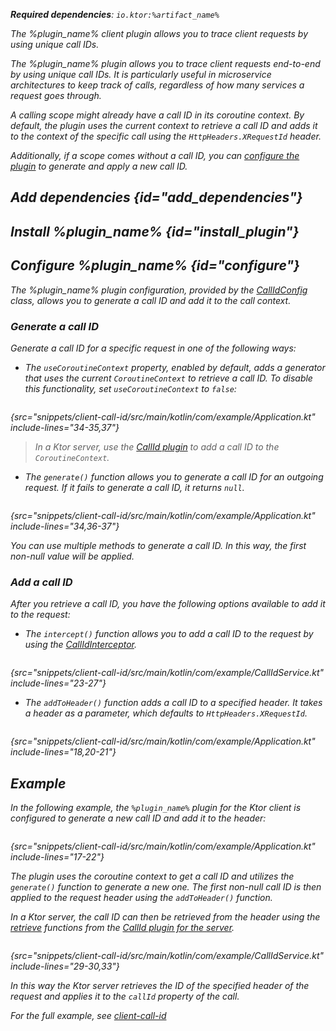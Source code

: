 [//]: # (title: CallId)

<show-structure for="chapter" depth="2"/>

<var name="artifact_name" value="ktor-client-call-id"/>
<var name="package_name" value="io.ktor.client.plugins.callid"/>
<var name="plugin_name" value="CallId"/>

<tldr>
<p>
<b>Required dependencies</b>: <code>io.ktor:%artifact_name%</code>
</p>
<var name="example_name" value="client-call-id"/>
<include from="lib.topic" element-id="download_example"/>
</tldr>

<link-summary>
The %plugin_name% client plugin allows you to trace client requests by using unique call IDs.
</link-summary>

The %plugin_name% plugin allows you to trace client requests end-to-end by using unique call IDs. It is particularly
useful in microservice architectures to keep track of calls, regardless of how many services a request goes through.

A calling scope might already have a call ID in its coroutine context. By default, the plugin uses the current context
to retrieve a call ID and adds it to the context of the specific call using the `HttpHeaders.XRequestId` header.

Additionally, if a scope comes without a call ID, you can [configure the plugin](#configure) to generate and apply a new
call ID.

## Add dependencies {id="add_dependencies"}

<include from="lib.topic" element-id="add_ktor_artifact_intro"/>
<include from="lib.topic" element-id="add_ktor_artifact"/>

## Install %plugin_name% {id="install_plugin"}

<include from="lib.topic" element-id="install_plugin"/>

## Configure %plugin_name% {id="configure"}

The %plugin_name% plugin configuration, provided by the [CallIdConfig]() class, allows you to generate a call ID and add
it to the call context.

### Generate a call ID

Generate a call ID for a specific request in one of the following ways:

* The `useCoroutineContext` property, enabled by default, adds a generator that uses the current `CoroutineContext` to
  retrieve a call ID. To disable this functionality, set `useCoroutineContext` to `false`:

 ```kotlin
 ```

{src="snippets/client-call-id/src/main/kotlin/com/example/Application.kt" include-lines="34-35,37"}

> In a Ktor server, use the [CallId plugin](call-id.md) to add a call ID to the `CoroutineContext`.

* The `generate()` function allows you to generate a call ID for an outgoing request. If it fails to generate a call ID,
  it returns `null`.

 ```kotlin
 ```

{src="snippets/client-call-id/src/main/kotlin/com/example/Application.kt" include-lines="34,36-37"}

You can use multiple methods to generate a call ID. In this way, the first non-null value will be applied.

### Add a call ID

After you retrieve a call ID, you have the following options available to add it to the request:

* The `intercept()` function allows you to add a call ID to the request by using the [CallIdInterceptor]().

 ```kotlin
 ```

{src="snippets/client-call-id/src/main/kotlin/com/example/CallIdService.kt" include-lines="23-27"}

* The `addToHeader()` function adds a call ID to a specified header. It takes a header as a parameter, which defaults
  to `HttpHeaders.XRequestId`.

 ```kotlin
 ```

{src="snippets/client-call-id/src/main/kotlin/com/example/Application.kt" include-lines="18,20-21"}

## Example

In the following example, the `%plugin_name%` plugin for the Ktor client is configured to generate a new call ID and add
it to the header:

 ```kotlin
 ```

{src="snippets/client-call-id/src/main/kotlin/com/example/Application.kt" include-lines="17-22"}

The plugin uses the coroutine context to get a call ID and utilizes the `generate()` function to generate a new one. The
first non-null call ID is then applied to the request header using the `addToHeader()` function.

In a Ktor server, the call ID can then be retrieved from the header using the [retrieve](call-id.md#retrieve) functions
from the [CallId plugin for the server](call-id.md).

 ```kotlin
 ```

{src="snippets/client-call-id/src/main/kotlin/com/example/CallIdService.kt" include-lines="29-30,33"}

In this way the Ktor server retrieves the ID of the specified header of the request and applies it to the `callId`
property of the call.

For the full example,
see [client-call-id](https://github.com/ktorio/ktor-documentation/tree/%ktor_version%/codeSnippets/snippets/client-call-id)